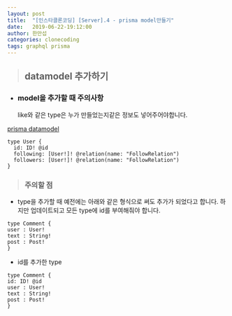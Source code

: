 ```yaml
---
layout: post
title:  "[인스타클론코딩] [Server].4 - prisma model만들기"
date:   2019-06-22-19:12:00
author: 한만섭
categories: clonecoding
tags: graphql prisma 
---
```



> ## datamodel 추가하기 
  
  * ### model을 추가할 때 주의사항
    like와 같은 type은 누가 만들었는지같은 정보도 넣어주어야합니다. 


[prisma datamodel](https://www.prisma.io/docs/datamodel-and-migrations/datamodel-MYSQL-knul/)  

  ```
  type User {
    id: ID! @id
    following: [User!]! @relation(name: "FollowRelation")
    followers: [User!]! @relation(name: "FollowRelation")
  }
  ```


> ### 주의할 점 
  
  * type을 추가할 때 예전에는 아래와 같은 형식으로 써도 추가가 되었다고 합니다. 하지만 업데이트되고 모든 type에 id를 부여해줘야 합니다.  
  
  ```
  type Comment {
  user : User!
  text : String!
  post : Post!
  }
  ```
  
  * id를 추가한 type
  
  ```
  type Comment {
  id: ID! @id
  user : User!
  text : String!
  post : Post!
  }
  ```

